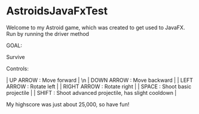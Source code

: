 # AstroidsJavaFxTest

Welcome to my Astroid game, which was created to get used to JavaFX.
Run by running the driver method

GOAL: 

Survive

Controls:

| UP ARROW : Move forward | \n
| DOWN ARROW : Move backward |
| LEFT ARROW : Rotate left |
| RIGHT ARROW : Rotate right | 
| SPACE : Shoot basic projectile | 
| SHIFT : Shoot advanced projectile, has slight cooldown | 

My highscore was just about 25,000, so have fun!
